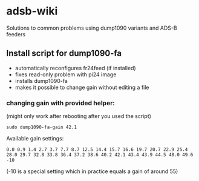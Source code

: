 # adsb-wiki
Solutions to common problems using dump1090 variants and ADS-B feeders


## Install script for dump1090-fa

- automatically reconfigures fr24feed (if installed)
- fixes read-only problem with pi24 image
- installs dump1090-fa
- makes it possible to change gain without editing a file


### changing gain with provided helper:

(might only work after rebooting after you used the script)

```
sudo dump1090-fa-gain 42.1
```


Available gain settings:
```
0.0 0.9 1.4 2.7 3.7 7.7 8.7 12.5 14.4 15.7 16.6 19.7 20.7 22.9 25.4
28.0 29.7 32.8 33.8 36.4 37.2 38.6 40.2 42.1 43.4 43.9 44.5 48.0 49.6 -10
```
(-10 is a special setting which in practice equals a gain of around 55)
